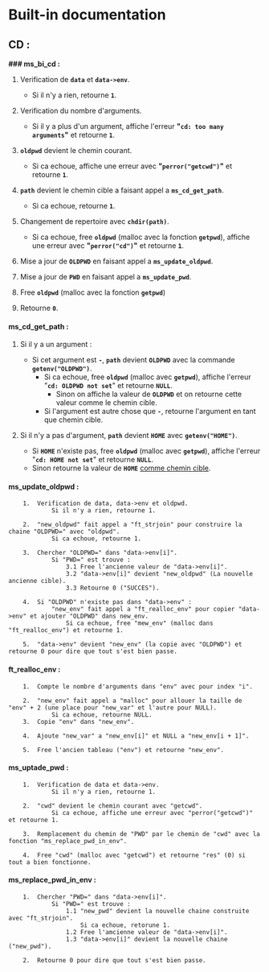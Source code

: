 # Built-in documentation

## CD :

**### ms_bi_cd :**

1.	Verification de **`data`** et **`data->env`**.
	- Si il n'y a rien, retourne **`1`**.
		
2.	Verification du nombre d'arguments.
	- Si il y a plus d'un argument, affiche l'erreur **"`cd: too many arguments`"** et retourne **`1`**.

3.	**`oldpwd`** devient le chemin courant.
	- Si ca echoue, affiche une erreur avec **"`perror("getcwd")`"** et retourne **`1`**.
		
4.	**`path`** devient le chemin cible a faisant appel a **`ms_cd_get_path`**.
	- Si ca echoue, retourne **`1`**.

5.	Changement de repertoire avec **`chdir(path)`**.
	- Si ca echoue, free **`oldpwd`** (malloc avec la fonction **`getpwd`**), affiche une erreur avec **"`perror("cd")`"** et retourne **`1`**.
		
6.	Mise a jour de **`OLDPWD`** en faisant appel a **`ms_update_oldpwd`**.

7.	Mise a jour de **`PWD`** en faisant appel a **`ms_update_pwd`**.

8.	Free **`oldpwd`** (malloc avec la fonction **`getpwd`**)

9.	Retourne **`0`**.

#### ms_cd_get_path :

1.	Si il y a un argument :
	- Si cet argument est **`-`**, **`path`** devient **`OLDPWD`** avec la commande **`getenv("OLDPWD")`**.
	  - Si ca echoue, free **`oldpwd`** (malloc avec **`getpwd`**), affiche l'erreur "**`cd: OLDPWD not set`**" et retourne **`NULL`**.
		- Sinon on affiche la valeur de **`OLDPWD`** et on retourne cette valeur comme le chemin cible.
	  - Si l'argument est autre chose que **`-`**, retourne l'argument en tant que chemin cible.

2.	Si il n'y a pas d'argument, **`path`** devient **`HOME`** avec **`getenv("HOME")`**.
	- Si **`HOME`** n'existe pas, free **`oldpwd`** (malloc avec **`getpwd`**), affiche l'erreur "**`cd: HOME not set`**" et retourne **`NULL`**.
	- Sinon retourne la valeur de **`HOME`** <ins>comme chemin cible</ins>.

#### ms_update_oldpwd :

		1.	Verification de data, data->env et oldpwd.
				Si il n'y a rien, retourne 1.

		2.	"new_oldpwd" fait appel a "ft_strjoin" pour construire la chaine "OLDPWD=" avec "oldpwd".
				Si ca echoue, retourne 1.

		3.	Chercher "OLDPWD=" dans "data->env[i]".
				Si "PWD=" est trouve :
					3.1	Free l'ancienne valeur de "data->env[i]".
					3.2	"data->env[i]" devient "new_oldpwd" (La nouvelle ancienne cible).
					3.3	Retourne 0 ("SUCCES").

		4.	Si "OLDPWD" n'existe pas dans "data->env" :
				"new_env" fait appel a "ft_realloc_env" pour copier "data->env" et ajouter "OLDPWD" dans new_env.
					Si ca echoue, free "mew_env" (malloc dans "ft_realloc_env") et retourne 1.

		5.	"data->env" devient "new_env" (la copie avec "OLDPWD") et retourne 0 pour dire que tout s'est bien passe.

#### ft_realloc_env :

		1.	Compte le nombre d'arguments dans "env" avec pour index "i".

		2.	"new_env" fait appel a "malloc" pour allouer la taille de "env" + 2 (une place pour "new_var" et l'autre pour NULL).
				Si ca echoue, retourne NULL.
		3.	Copie "env" dans "new_env".

		4.	Ajoute "new_var" a "new_env[i]" et NULL a "new_env[i + 1]".

		5.	Free l'ancien tableau ("env") et retourne "new_env".

#### ms_uptade_pwd :

		1.	Verification de data et data->env.
				Si il n'y a rien, retourne 1.
		
		2.	"cwd" devient le chemin courant avec "getcwd".
				Si ca echoue, affiche une erreur avec "perror("getcwd")" et retourne 1.
		
		3.	Remplacement du chemin de "PWD" par le chemin de "cwd" avec la fonction "ms_replace_pwd_in_env".

		4.	Free "cwd" (malloc avec "getcwd") et retourne "res" (0) si tout a bien fonctionne.

#### ms_replace_pwd_in_env :

		1.	Chercher "PWD=" dans "data->env[i]".
				Si "PWD=" est trouve :
					1.1	"new_pwd" devient la nouvelle chaine construite avec "ft_strjoin".
						Si ca echoue, retorune 1.
					1.2	Free l'amcienne valeur de "data->env[i]".
					1.3	"data->env[i]" devient la nouvelle chaine ("new_pwd").

		2.	Retourne 0 pour dire que tout s'est bien passe.
